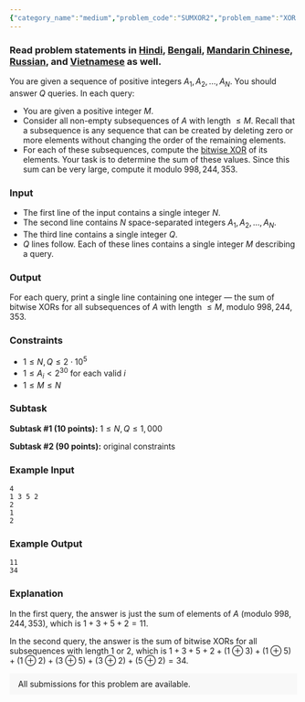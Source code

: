 ```yaml
---
{"category_name":"medium","problem_code":"SUMXOR2","problem_name":"XOR Sums","problemComponents":{"constraints":"","constraintsState":false,"subtasks":"","subtasksState":false,"inputFormat":"","inputFormatState":false,"outputFormat":"","outputFormatState":false,"sampleTestCases":{"0":{"id":1,"input":"4\r\n1 3 5 2\r\n2\r\n1\r\n2","output":"11\r\n34","explanation":"In the first query, the answer is just the sum of elements of $A$ (modulo $998,244,353$), which is $1+3+5+2 = 11$.\r\n\r\nIn the second query, the answer is the sum of bitwise XORs for all subsequences with length $1$ or $2$, which is $1+3+5+2 + (1 \\oplus 3) + (1 \\oplus 5) + (1 \\oplus 2) + (3 \\oplus 5) + (3 \\oplus 2) + (5 \\oplus 2) = 34$.","isDeleted":false}}},"video_editorial_url":"https://youtu.be/SK3KhQhGiSs","languages_supported":{"0":"CPP14","1":"C","2":"JAVA","3":"PYTH 3.6","4":"CPP17","5":"PYTH","6":"PYP3","7":"CS2","8":"ADA","9":"PYPY","10":"TEXT","11":"PAS fpc","12":"NODEJS","13":"RUBY","14":"PHP","15":"GO","16":"HASK","17":"TCL","18":"PERL","19":"SCALA","20":"LUA","21":"kotlin","22":"BASH","23":"JS","24":"LISP sbcl","25":"rust","26":"PAS gpc","27":"BF","28":"CLOJ","29":"R","30":"D","31":"CAML","32":"FORT","33":"ASM","34":"swift","35":"FS","36":"WSPC","37":"LISP clisp","38":"SQL","39":"SCM guile","40":"PERL6","41":"ERL","42":"CLPS","43":"ICK","44":"NICE","45":"PRLG","46":"ICON","47":"COB","48":"SCM chicken","49":"PIKE","50":"SCM qobi","51":"ST","52":"SQLQ","53":"NEM"},"max_timelimit":2,"source_sizelimit":50000,"problem_author":"samarth2017","problem_tester":"","date_added":"22-01-2021","tags":{"0":"bitwise","1":"feb21","2":"medium","3":"number","4":"samarth2017"},"problem_difficulty_level":"Medium","best_tag":"Bitwise Xor","editorial_url":"https://discuss.codechef.com/problems/SUMXOR2","time":{"view_start_date":1104528600,"submit_start_date":1104528600,"visible_start_date":1104528600,"end_date":1735669800},"is_direct_submittable":false,"problemDiscussURL":"https://discuss.codechef.com/search?q=SUMXOR2","is_proctored":false,"visitedContests":{},"layout":"problem"}
---
```

### Read problem statements in [Hindi](https://www.codechef.com/download/translated/FEB21/hindi/SUMXOR2.pdf), [Bengali](https://www.codechef.com/download/translated/FEB21/bengali/SUMXOR2.pdf), [Mandarin Chinese](https://www.codechef.com/download/translated/FEB21/mandarin/SUMXOR2.pdf), [Russian](https://www.codechef.com/download/translated/FEB21/russian/SUMXOR2.pdf), and [Vietnamese](https://www.codechef.com/download/translated/FEB21/vietnamese/SUMXOR2.pdf) as well.

You are given a sequence of positive integers $A_1, A_2, \ldots, A_N$. You should answer $Q$ queries. In each query:
- You are given a positive integer $M$.
- Consider all non-empty subsequences of $A$ with length $\le M$. Recall that a subsequence is any sequence that can be created by deleting zero or more elements without changing the order of the remaining elements.
- For each of these subsequences, compute the [bitwise XOR](https://en.wikipedia.org/wiki/Bitwise_operation#XOR) of its elements. Your task is to determine the sum of these values. Since this sum can be very large, compute it modulo $998,244,353$.

### Input
- The first line of the input contains a single integer $N$.
- The second line contains $N$ space-separated integers $A_1, A_2, \ldots, A_N$.
- The third line contains a single integer $Q$.
- $Q$ lines follow. Each of these lines contains a single integer $M$ describing a query.

### Output
For each query, print a single line containing one integer ― the sum of bitwise XORs for all subsequences of $A$ with length $\le M$, modulo $998,244,353$.

### Constraints
- $1 \leq N, Q \leq 2 \cdot 10^5$
- $1 \leq A_i \lt 2^{30}$ for each valid $i$
- $1 \leq M \leq N$

### Subtask
**Subtask #1 (10 points):** $1 \leq N, Q \leq 1,000$

**Subtask #2 (90 points):** original constraints

### Example Input
```
4
1 3 5 2
2
1
2
```

### Example Output
```
11
34
```

### Explanation
In the first query, the answer is just the sum of elements of $A$ (modulo $998,244,353$), which is $1+3+5+2 = 11$.

In the second query, the answer is the sum of bitwise XORs for all subsequences with length $1$ or $2$, which is $1+3+5+2 + (1 \oplus 3) + (1 \oplus 5) + (1 \oplus 2) + (3 \oplus 5) + (3 \oplus 2) + (5 \oplus 2) = 34$.

<aside style='background: #f8f8f8;padding: 10px 15px;'><div>All submissions for this problem are available.</div></aside>